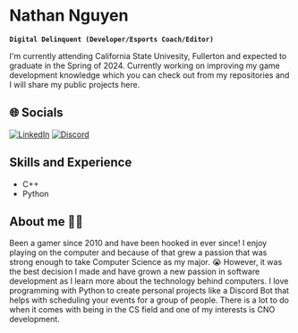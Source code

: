 # Nathan Nguyen

**`Digital Delinquent (Developer/Esports Coach/Editor)`**

I'm currently attending California State Univesity, Fullerton and expected to graduate in the Spring of 2024. Currently working on improving my game development knowledge which you can check out from my repositories and I will share my public projects here.

## 🌐 Socials
[![LinkedIn](https://img.shields.io/badge/LinkedIn-%230077B5.svg?logo=linkedin&logoColor=white)](https://linkedin.com/in/nathan-nguyen-frosty) [![Discord](https://img.shields.io/badge/Discord-%237289DA.svg?logo=discord&logoColor=white)](https://discord.gg/7nGzScCMN5) 

## Skills and Experience
- C++
- Python

## About me 🧍‍♂️
Been a gamer since 2010 and have been hooked in ever since! I enjoy playing on the computer and because of that grew a passion that was strong enough to take Computer Science as my major. 😭 However, it was the best decision I made and have grown a new passion in software development as I learn more about the technology behind computers. I love programming with Python to create personal projects like a Discord Bot that helps with scheduling your events for a group of people. There is a lot to do when it comes with being in the CS field and one of my interests is CNO development.
